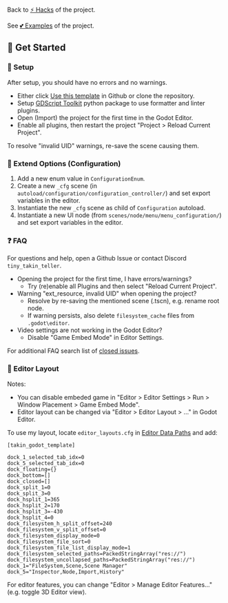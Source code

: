 
Back to [⚡ Hacks](https://github.com/TinyTakinTeller/TakinGodotTemplate/blob/master/.github/docs/HACKS.md) of the project.

See [💕 Examples](https://github.com/TinyTakinTeller/TakinGodotTemplate/blob/master/.github/docs/EXAMPLES.md) of the project.



## 📖  Get Started


### 📘 Setup

After setup, you should have no errors and no warnings.
- Either click [Use this template](https://github.com/new?template_name=TakinGodotTemplate&template_owner=TinyTakinTeller) in Github or clone the repository.
- Setup [GDScript Toolkit](https://github.com/Scony/godot-gdscript-toolkit) python package to use formatter and linter plugins.
- Open (Import) the project for the first time in the Godot Editor.
- Enable all plugins, then restart the project "Project > Reload Current Project".

To resolve "invalid UID" warnings, re-save the scene causing them.


### 📘 Extend Options (Configuration)

1. Add a new enum value in `ConfigurationEnum`.
2. Create a new `_cfg` scene (in `autoload/configuration/configuration_controller/`) and set export variables in the editor.
3. Instantiate the new `_cfg` scene as child of `Configuration` autoload.
4. Instantiate a new UI node (from `scenes/node/menu/menu_configuration/`) and set export variables in the editor.


### ❓ FAQ

For questions and help, open a Github Issue or contact Discord `tiny_takin_teller`.

- Opening the project for the first time, I have errors/warnings?
	- Try (re)enable all Plugins and then select "Reload Current Project".
- Warning "ext_resource, invalid UID" when opening the project?
	- Resolve by re-saving the mentioned scene (.tscn), e.g. rename root node.
	- If warning persists, also delete `filesystem_cache` files from `.godot\editor`.
- Video settings are not working in the Godot Editor?
	- Disable "Game Embed Mode" in Editor Settings.

For additional FAQ search list of [closed issues](https://github.com/TinyTakinTeller/TakinGodotTemplate/issues?q=is%3Aissue%20state%3Aclosed).


### 💼 Editor Layout

Notes:
- You can disable embeded game in "Editor > Editor Settings > Run > Window Placement > Game Embed Mode".
- Editor layout can be changed via "Editor > Editor Layout > ..." in Godot Editor.

To use my layout, locate `editor_layouts.cfg` in [Editor Data Paths](https://docs.godotengine.org/en/latest/tutorials/io/data_paths.html#editor-data-paths) and add:

```
[takin_godot_template]

dock_1_selected_tab_idx=0
dock_5_selected_tab_idx=0
dock_floating={}
dock_bottom=[]
dock_closed=[]
dock_split_1=0
dock_split_3=0
dock_hsplit_1=365
dock_hsplit_2=170
dock_hsplit_3=-430
dock_hsplit_4=0
dock_filesystem_h_split_offset=240
dock_filesystem_v_split_offset=0
dock_filesystem_display_mode=0
dock_filesystem_file_sort=0
dock_filesystem_file_list_display_mode=1
dock_filesystem_selected_paths=PackedStringArray("res://")
dock_filesystem_uncollapsed_paths=PackedStringArray("res://")
dock_1="FileSystem,Scene,Scene Manager"
dock_5="Inspector,Node,Import,History"
```

For editor features, you can change "Editor > Manage Editor Features..." (e.g. toggle 3D Editor view).
